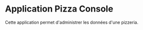 <h1>Application Pizza Console</h1>

<p>Cette application permet d'administrer les données d'une pizzeria.</p>
